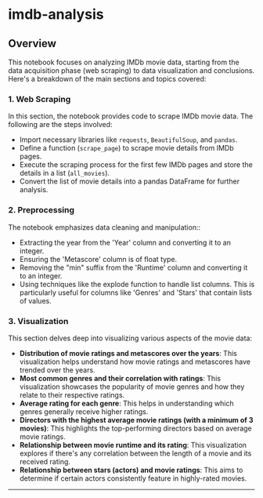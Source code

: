 # imdb-analysis

## Overview

This notebook focuses on analyzing IMDb movie data, starting from the data acquisition phase (web scraping) to data visualization and conclusions. Here's a breakdown of the main sections and topics covered:

### 1. Web Scraping

In this section, the notebook provides code to scrape IMDb movie data. The following are the steps involved:
- Import necessary libraries like `requests`, `BeautifulSoup`, and `pandas`.
- Define a function (`scrape_page`) to scrape movie details from IMDb pages.
- Execute the scraping process for the first few IMDb pages and store the details in a list (`all_movies`).
- Convert the list of movie details into a pandas DataFrame for further analysis.

### 2. Preprocessing

The notebook emphasizes data cleaning and manipulation::
- Extracting the year from the 'Year' column and converting it to an integer.
- Ensuring the 'Metascore' column is of float type.
- Removing the "min" suffix from the 'Runtime' column and converting it to an integer.
- Using techniques like the explode function to handle list columns. This is particularly useful for columns like 'Genres' and 'Stars' that contain lists of values.

### 3. Visualization

This section delves deep into visualizing various aspects of the movie data:
- **Distribution of movie ratings and metascores over the years**: This visualization helps understand how movie ratings and metascores have trended over the years.
- **Most common genres and their correlation with ratings**: This visualization showcases the popularity of movie genres and how they relate to their respective ratings.
- **Average rating for each genre**: This helps in understanding which genres generally receive higher ratings.
- **Directors with the highest average movie ratings (with a minimum of 3 movies)**: This highlights the top-performing directors based on average movie ratings.
- **Relationship between movie runtime and its rating**: This visualization explores if there's any correlation between the length of a movie and its received rating.
- **Relationship between stars (actors) and movie ratings**: This aims to determine if certain actors consistently feature in highly-rated movies.

---